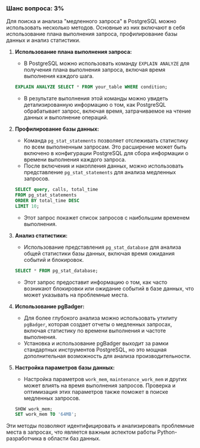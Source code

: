 ### Шанс вопроса: 3%

Для поиска и анализа "медленного запроса" в PostgreSQL можно использовать несколько методов. Основные из них включают в себя использование плана выполнения запроса, профилирование базы данных и анализ статистики.

1. **Использование плана выполнения запроса:**
   - В PostgreSQL можно использовать команду `EXPLAIN ANALYZE` для получения плана выполнения запроса, включая время выполнения каждого шага.
   ```sql
   EXPLAIN ANALYZE SELECT * FROM your_table WHERE condition;
   ```
   - В результате выполнения этой команды можно увидеть детализированную информацию о том, как PostgreSQL обрабатывает запрос, включая время, затрачиваемое на чтение данных и выполнение операций.

2. **Профилирование базы данных:**
   - Команда `pg_stat_statements` позволяет отслеживать статистику по всем выполненным запросам. Это расширение может быть включено в конфигурации PostgreSQL для сбора информации о времени выполнения каждого запроса.
   - После включения и накопления данных, можно использовать представление `pg_stat_statements` для анализа медленных запросов.
   ```sql
   SELECT query, calls, total_time
   FROM pg_stat_statements
   ORDER BY total_time DESC
   LIMIT 10;
   ```
   - Этот запрос покажет список запросов с наибольшим временем выполнения.

3. **Анализ статистики:**
   - Использование представления `pg_stat_database` для анализа общей статистики базы данных, включая время ожидания событий и блокировок.
   ```sql
   SELECT * FROM pg_stat_database;
   ```
   - Этот запрос предоставит информацию о том, как часто возникают блокировки или ожидание событий в базе данных, что может указывать на проблемные места.

4. **Использование pgBadger:**
   - Для более глубокого анализа можно использовать утилиту `pgBadger`, которая создает отчеты о медленных запросах, включая статистику по времени выполнения и частоте выполнения.
   - Установка и использование pgBadger выходит за рамки стандартных инструментов PostgreSQL, но это мощная дополнительная возможность для анализа производительности.

5. **Настройка параметров базы данных:**
   - Настройка параметров `work_mem`, `maintenance_work_mem` и других может влиять на время выполнения запросов. Проверка и оптимизация этих параметров также поможет в поиске медленных запросов.
   ```sql
   SHOW work_mem;
   SET work_mem TO '64MB';
   ```

Эти методы позволяют идентифицировать и анализировать проблемные места в запросах, что является важным аспектом работы Python-разработчика в области баз данных.